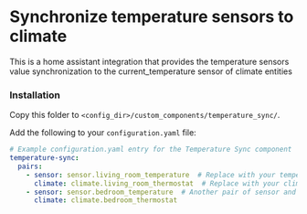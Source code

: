 # Synchronize temperature sensors to climate

This is a home assistant integration that provides the temperature sensors value synchronization to the current_temperature sensor of climate entities

### Installation

Copy this folder to `<config_dir>/custom_components/temperature_sync/`.


Add the following to your `configuration.yaml` file:

```yaml
# Example configuration.yaml entry for the Temperature Sync component
temperature-sync:
  pairs:
    - sensor: sensor.living_room_temperature  # Replace with your temperature sensor entity ID
      climate: climate.living_room_thermostat  # Replace with your climate entity ID
    - sensor: sensor.bedroom_temperature  # Another pair of sensor and climate
      climate: climate.bedroom_thermostat
```
